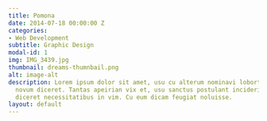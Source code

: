 ```yaml
---
title: Pomona
date: 2014-07-18 00:00:00 Z
categories:
- Web Development
subtitle: Graphic Design
modal-id: 1
img: IMG_3439.jpg
thumbnail: dreams-thumnbail.png
alt: image-alt
description: Lorem ipsum dolor sit amet, usu cu alterum nominavi lobortis. At duo
  novum diceret. Tantas apeirian vix et, usu sanctus postulant inciderint ut, populo
  diceret necessitatibus in vim. Cu eum dicam feugiat noluisse.
layout: default
---
```


